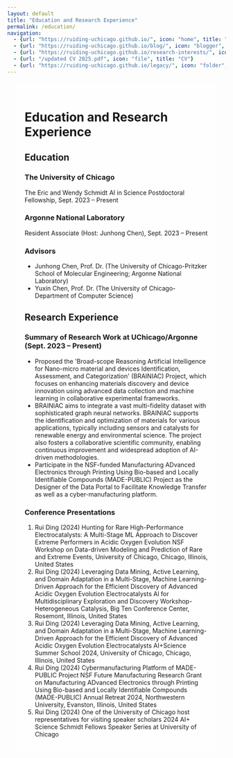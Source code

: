 ```yaml
---
layout: default
title: "Education and Research Experience"
permalink: /education/
navigation:
  - {url: "https://ruiding-uchicago.github.io/", icon: "home", title: "Home"}
  - {url: "https://ruiding-uchicago.github.io/blog/", icon: "blogger", title: "Blog"}
  - {url: "https://ruiding-uchicago.github.io/research-interests/", icon: "flask", title: "Research Interests"}
  - {url: "/updated CV 2025.pdf", icon: "file", title: "CV"}
  - {url: "https://ruiding-uchicago.github.io/legacy/", icon: "folder", title: "Legacy"}
---
```

<head>
    <style>
        body {
            background-image: url('/background.jpg');
            background-size: cover;
            background-repeat: no-repeat;
            background-attachment: fixed;
        }
        .container {
            margin: 20px;
            padding: 20px;
            background-color: rgba(255, 255, 255, 0.7); /* white background with some transparency */
        }
    </style>
</head>

<div class="container">
<h1>Education and Research Experience</h1>

<h2>Education</h2>

<h3>The University of Chicago</h3>
<p>The Eric and Wendy Schmidt AI in Science Postdoctoral Fellowship, Sept. 2023 – Present</p>

<h3>Argonne National Laboratory</h3>
<p>Resident Associate (Host: Junhong Chen), Sept. 2023 – Present</p>

<h3>Advisors</h3>
<ul>
    <li>Junhong Chen, Prof. Dr. (The University of Chicago-Pritzker School of Molecular Engineering; Argonne National Laboratory)</li>
    <li>Yuxin Chen, Prof. Dr. (The University of Chicago-Department of Computer Science)</li>
</ul>

<h2>Research Experience</h2>

<h3>Summary of Research Work at UChicago/Argonne (Sept. 2023 – Present)</h3>
<ul>
    <li>Proposed the 'Broad-scope Reasoning Artificial Intelligence for Nano-micro material and devices Identification, Assessment, and Categorization' (BRAINIAC) Project, which focuses on enhancing materials discovery and device innovation using advanced data collection and machine learning in collaborative experimental frameworks.</li>
    <li>BRAINIAC aims to integrate a vast multi-fidelity dataset with sophisticated graph neural networks. BRAINIAC supports the identification and optimization of materials for various applications, typically including sensors and catalysts for renewable energy and environmental science. The project also fosters a collaborative scientific community, enabling continuous improvement and widespread adoption of AI-driven methodologies.</li>
    <li>Participate in the NSF-funded Manufacturing ADvanced Electronics through Printing Using Bio-based and Locally Identifiable Compounds (MADE-PUBLIC) Project as the Designer of the Data Portal to Facilitate Knowledge Transfer as well as a cyber-manufacturing platform.</li>
</ul>

<h3>Conference Presentations</h3>
<ol>
    <li>Rui Ding (2024) Hunting for Rare High-Performance Electrocatalysts: A Multi-Stage ML Approach to Discover Extreme Performers in Acidic Oxygen Evolution NSF Workshop on Data-driven Modeling and Prediction of Rare and Extreme Events, University of Chicago, Chicago, Illinois, United States</li>
    <li>Rui Ding (2024) Leveraging Data Mining, Active Learning, and Domain Adaptation in a Multi-Stage, Machine Learning-Driven Approach for the Efficient Discovery of Advanced Acidic Oxygen Evolution Electrocatalysts Al for Multidisciplinary Exploration and Discovery Workshop-Heterogeneous Catalysis, Big Ten Conference Center, Rosemont, Illinois, United States</li>
    <li>Rui Ding (2024) Leveraging Data Mining, Active Learning, and Domain Adaptation in a Multi-Stage, Machine Learning-Driven Approach for the Efficient Discovery of Advanced Acidic Oxygen Evolution Electrocatalysts AI+Science Summer School 2024, University of Chicago, Chicago, Illinois, United States</li>
    <li>Rui Ding (2024) Cybermanufacturing Platform of MADE-PUBLIC Project NSF Future Manufacturing Research Grant on Manufacturing ADvanced Electronics through Printing Using Bio-based and Locally Identifiable Compounds (MADE-PUBLIC) Annual Retreat 2024, Northwestern University, Evanston, Illinois, United States</li>
    <li>Rui Ding (2024) One of the University of Chicago host representatives for visiting speaker scholars 2024 AI+ Science Schmidt Fellows Speaker Series at University of Chicago</li>
</ol>
</div> 